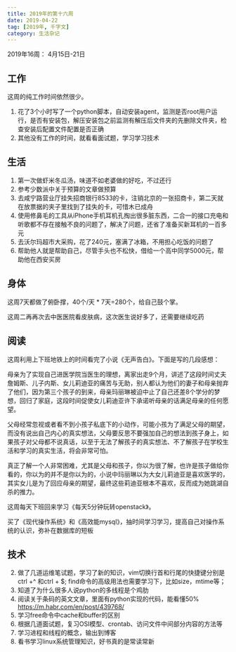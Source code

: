 ```yaml
---
title: 2019年的第十六周
date: 2019-04-22
tag: [2019年, 千字文]
category: 生活杂记
---
```


2019年16周： 4月15日-21日

## 工作

这周的纯工作时间依然很少。

1. 花了3个小时写了一个python脚本，自动安装agent，监测是否root用户运行，是否有安装包，解压安装包之前监测有解压后文件夹的先删除文件夹，检查安装后配置文件配置是否正确
2. 其他没有工作的时间，就看看面试题，学习学习技术

## 生活

1.  第一次做虾米冬瓜汤，味道不如老婆做的好吃，不过还行
2. 参考少数派中关于预算的文章做预算
3. 去咸宁路营业厅挂失招商银行8533的卡，注销北京的一张招商卡，第二天就在放票据的夹子里找到了挂失的卡，可惜木已成舟
4. 使用修鼻毛的工具从iPhone手机耳机孔掏出很多脏东西，二合一的接口充电和听歌都不存在接触不良的问题了，解决了问题，还省了准备买新耳机的一百多元
5. 去沃尔玛超市大采购，花了240元，塞满了冰箱，不用担心吃饭的问题了
6. 帮助他人就是帮助自己，尽管手头也不松快，借给一个高中同学5000元，帮助他在西安买房

## 身体

这周7天都做了俯卧撑，40个/天 * 7天=280个，给自己鼓个掌。

这周二再再次去中医医院看皮肤病，这次医生说好多了，还需要继续吃药


## 阅读

这周利用上下班地铁上的时间看完了小说《无声告白》。下面是写的几段感想：

母亲为了实现自己进医学院当医生的理想，离家出走9个月，讲述了这段时间丈夫詹姆斯、儿子内斯、女儿莉迪亚的痛苦与无助，别人都认为他们的妻子和母亲抛弃了他们，因为第三个孩子的到来，母亲玛丽琳被迫中止了自己还差8个学分的梦想，回归了家庭，这段时间促使女儿莉迪亚许下承诺听母亲的话满足母亲的任何愿望。

父母经常忽视或者看不到小孩子私底下的小动作，可能小孩为了满足父母的期望，而没有说出自己内心的真实想法，父母要反思不要强加自己的想法到孩子身上，如果孩子对父母都不说真话，以至于无法了解孩子的真实想法、不了解孩子在学校生活和学习的真实生活，将会非常可怕。

真正了解一个人非常困难，尤其是父母和孩子，你以为很了解，也许是孩子做给你看的，你以为的并不是你以为的，小说中玛丽琳以为大女儿莉迪亚是喜欢医学的，其实女儿是为了回应母亲的期望，最终这些莉迪亚根本不喜欢，反而成为她跳湖自杀的推力。


这周每天下班回来学习《每天5分钟玩转openstack》。

买了《现代操作系统》和《高效能mysql》，抽时间学习学习，提高自己对操作系统的认识，弥补在数据库的短板


## 技术


2. 做了几道运维笔试题，学习了新的知识，vim切换行首和行尾的快捷键分别是ctrl +^ 和ctrl + $; find命令的高级用法也需要学习下，比如size，mtime等；
3. 知道了为什么很多人说python的多线程是个鸡肋
4. 阅读关于条码的英文文章，里面有python实现的代码，能看懂50% https://m.habr.com/en/post/439768/
5. 学习free命令中cache和buffer的区别
6. 根据几道面试题，复习OSI模型、crontab、访问文件中间部分内容的方法等
7. 学习进程和线程的概念，输出到博客
8. 看书学习linux系统管理知识，好书真的是常读常新